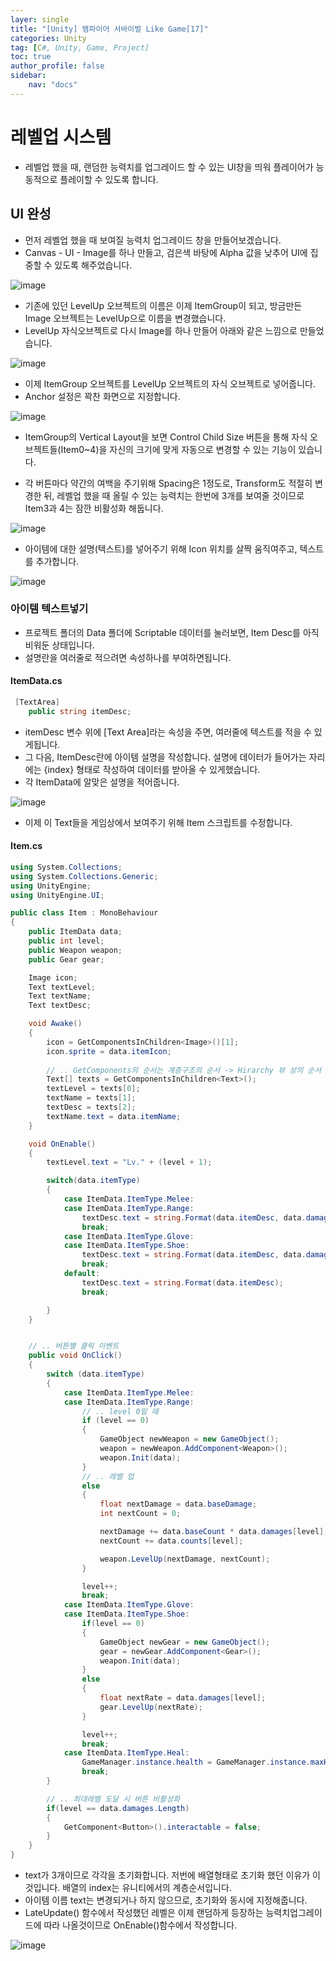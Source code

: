 ```yaml
---
layer: single
title: "[Unity] 뱀파이어 서바이벌 Like Game[17]"
categories: Unity
tag: [C#, Unity, Game, Project]
toc: true
author_profile: false
sidebar: 
    nav: "docs"
---
```




# 레벨업 시스템

- 레벨업 했을 때, 랜덤한 능력치를 업그레이드 할 수 있는 UI창을 띄워 플레이어가 능동적으로 플레이할 수 있도록 합니다.


## UI 완성

- 먼저 레벨업 했을 때 보여질 능력치 업그레이드 창을 만들어보겠습니다.
- Canvas - UI - Image를 하나 만들고, 검은색 바탕에 Alpha 값을 낮추어 UI에 집중할 수 있도록 해주었습니다.

![image](/images/2024/2024-01-31/capture_1.png)

- 기존에 있던 LevelUp 오브젝트의 이름은 이제 ItemGroup이 되고, 방금만든 Image 오브젝트는 LevelUp으로 이름을 변경했습니다.
- LevelUp 자식오브젝트로 다시 Image를 하나 만들어 아래와 같은 느낌으로 만들었습니다.

![image](/images/2024/2024-01-31/capture_2.png)


- 이제 ItemGroup 오브젝트를 LevelUp 오브젝트의 자식 오브젝트로 넣어줍니다.
- Anchor 설정은 꽉찬 화면으로 지정합니다. 

![image](/images/2024/2024-01-31/capture_3.png)


- ItemGroup의 Vertical Layout을 보면 Control Child Size 버튼을 통해 자식 오브젝트들(Item0~4)을 자신의 크기에 맞게 자동으로 변경할 수 있는 기능이 있습니다.

- 각 버튼마다 약간의 여백을 주기위해 Spacing은 1정도로, Transform도 적절히 변경한 뒤, 레벨업 했을 때 올릴 수 있는 능력치는 한번에 3개를 보여줄 것이므로 Item3과 4는 잠깐 비활성화 해둡니다.


![image](/images/2024/2024-01-31/capture_4.png)


- 아이템에 대한 설명(텍스트)를 넣어주기 위해 Icon 위치를 살짝 움직여주고,  텍스트를 추가합니다.

![image](/images/2024/2024-01-31/capture_5.png)



### 아이템 텍스트넣기

- 프로젝트 폴더의 Data 폴더에 Scriptable 데이터를 눌러보면, Item Desc를 아직 비워둔 상태입니다.
- 설명란을 여러줄로 적으려면 속성하나를 부여하면됩니다.

#### ItemData.cs

```c#
 [TextArea]
    public string itemDesc;
```

- itemDesc 변수 위에 [Text Area]라는 속성을 주면, 여러줄에 텍스트를 적을 수 있게됩니다.
- 그 다음, ItemDesc란에 아이템 설명을 작성합니다. 설명에 데이터가 들어가는 자리에는 {index} 형태로 작성하여 데이터를 받아올 수 있게했습니다.
- 각 ItemData에 알맞은 설명을 적어줍니다.

![image](/images/2024/2024-01-31/capture_6.png)


- 이제 이 Text들을 게임상에서 보여주기 위해 Item 스크립트를 수정합니다.

#### Item.cs

```c#
using System.Collections;
using System.Collections.Generic;
using UnityEngine;
using UnityEngine.UI;

public class Item : MonoBehaviour
{
    public ItemData data;
    public int level;
    public Weapon weapon;
    public Gear gear;

    Image icon;
    Text textLevel;
    Text textName;
    Text textDesc;

    void Awake()
    {
        icon = GetComponentsInChildren<Image>()[1];
        icon.sprite = data.itemIcon;
    
        // .. GetComponents의 순서는 계층구조의 순서 -> Hirarchy 뷰 상의 순서
        Text[] texts = GetComponentsInChildren<Text>();
        textLevel = texts[0];
        textName = texts[1];
        textDesc = texts[2];
        textName.text = data.itemName;
    }

    void OnEnable()
    {
        textLevel.text = "Lv." + (level + 1);

        switch(data.itemType)
        {
            case ItemData.ItemType.Melee:
            case ItemData.ItemType.Range:
                textDesc.text = string.Format(data.itemDesc, data.damages[level] * 100, data.counts[level]);
                break;
            case ItemData.ItemType.Glove:
            case ItemData.ItemType.Shoe:
                textDesc.text = string.Format(data.itemDesc, data.damages[level] * 100);
                break;
            default:
                textDesc.text = string.Format(data.itemDesc);
                break;

        }
    }


    // .. 버튼별 클릭 이벤트
    public void OnClick()
    {
        switch (data.itemType)
        {
            case ItemData.ItemType.Melee:
            case ItemData.ItemType.Range:
                // .. level 0일 때
                if (level == 0)
                {
                    GameObject newWeapon = new GameObject();
                    weapon = newWeapon.AddComponent<Weapon>();
                    weapon.Init(data);
                }
                // .. 레벨 업
                else
                {
                    float nextDamage = data.baseDamage;
                    int nextCount = 0;

                    nextDamage += data.baseCount * data.damages[level];     
                    nextCount += data.counts[level];

                    weapon.LevelUp(nextDamage, nextCount);
                }

                level++;
                break;
            case ItemData.ItemType.Glove:
            case ItemData.ItemType.Shoe:
                if(level == 0)
                {
                    GameObject newGear = new GameObject();
                    gear = newGear.AddComponent<Gear>();
                    weapon.Init(data);
                }
                else
                {
                    float nextRate = data.damages[level];
                    gear.LevelUp(nextRate);
                }

                level++;
                break;
            case ItemData.ItemType.Heal:
                GameManager.instance.health = GameManager.instance.maxHealth;
                break;
        }

        // .. 최대레벨 도달 시 버튼 비활성화
        if(level == data.damages.Length)
        {
            GetComponent<Button>().interactable = false;
        }
    }
}

```

- text가 3개이므로 각각을 초기화합니다. 저번에 배열형태로 초기화 했던 이유가 이것입니다. 배열의 index는 유니티에서의 계층순서입니다.
- 아이템 이름 text는 변경되거나 하지 않으므로, 초기화와 동시에 지정해줍니다.
- LateUpdate() 함수에서 작성했던 레벨은 이제 랜덤하게 등장하는 능력치업그레이드에 따라 나올것이므로 OnEnable()함수에서 작성합니다.

![image](/images/2024/2024-01-31/capture_7.png)

